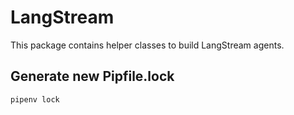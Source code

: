 # LangStream

This package contains helper classes to build LangStream agents.

## Generate new Pipfile.lock

```
pipenv lock  
```